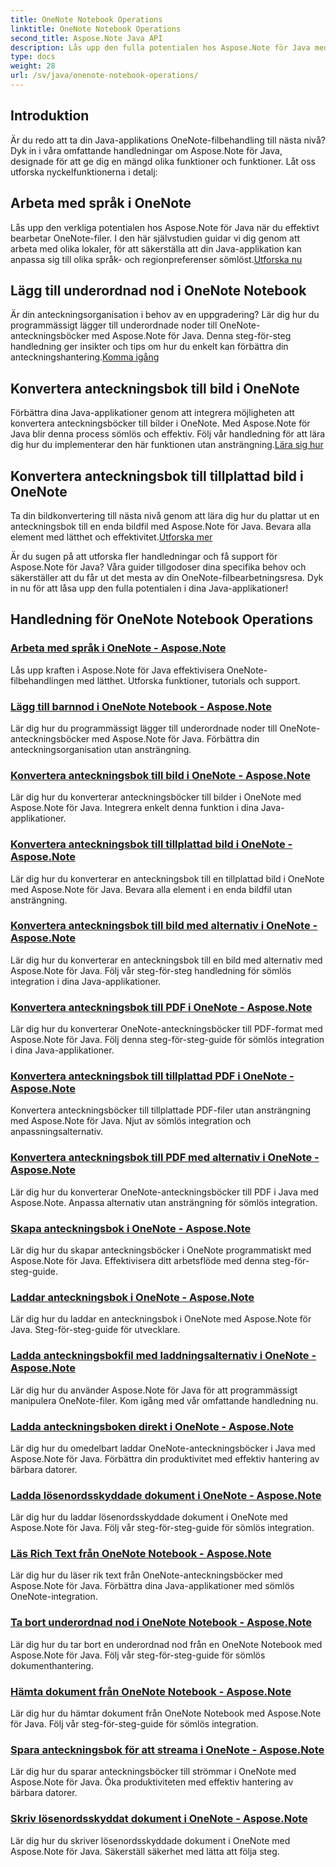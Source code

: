 ```yaml
---
title: OneNote Notebook Operations
linktitle: OneNote Notebook Operations
second_title: Aspose.Note Java API
description: Lås upp den fulla potentialen hos Aspose.Note för Java med våra OneNote Notebook Operations Tutorials. Ge en steg-för-steg-guide för att förbättra dina Java-appar.
type: docs
weight: 28
url: /sv/java/onenote-notebook-operations/
---
```


## Introduktion

Är du redo att ta din Java-applikations OneNote-filbehandling till nästa nivå? Dyk in i våra omfattande handledningar om Aspose.Note för Java, designade för att ge dig en mängd olika funktioner och funktioner. Låt oss utforska nyckelfunktionerna i detalj:

## Arbeta med språk i OneNote

 Lås upp den verkliga potentialen hos Aspose.Note för Java när du effektivt bearbetar OneNote-filer. I den här självstudien guidar vi dig genom att arbeta med olika lokaler, för att säkerställa att din Java-applikation kan anpassa sig till olika språk- och regionpreferenser sömlöst.[Utforska nu](./working-with-locales/)

## Lägg till underordnad nod i OneNote Notebook

Är din anteckningsorganisation i behov av en uppgradering? Lär dig hur du programmässigt lägger till underordnade noder till OneNote-anteckningsböcker med Aspose.Note för Java. Denna steg-för-steg handledning ger insikter och tips om hur du enkelt kan förbättra din anteckningshantering.[Komma igång](./add-child-node/)

## Konvertera anteckningsbok till bild i OneNote

 Förbättra dina Java-applikationer genom att integrera möjligheten att konvertera anteckningsböcker till bilder i OneNote. Med Aspose.Note för Java blir denna process sömlös och effektiv. Följ vår handledning för att lära dig hur du implementerar den här funktionen utan ansträngning.[Lära sig hur](./convert-notebook-to-image/)

## Konvertera anteckningsbok till tillplattad bild i OneNote

 Ta din bildkonvertering till nästa nivå genom att lära dig hur du plattar ut en anteckningsbok till en enda bildfil med Aspose.Note för Java. Bevara alla element med lätthet och effektivitet.[Utforska mer](./convert-notebook-to-flattened-image/)

Är du sugen på att utforska fler handledningar och få support för Aspose.Note för Java? Våra guider tillgodoser dina specifika behov och säkerställer att du får ut det mesta av din OneNote-filbearbetningsresa. Dyk in nu för att låsa upp den fulla potentialen i dina Java-applikationer!
## Handledning för OneNote Notebook Operations
### [Arbeta med språk i OneNote - Aspose.Note](./working-with-locales/)
Lås upp kraften i Aspose.Note för Java effektivisera OneNote-filbehandlingen med lätthet. Utforska funktioner, tutorials och support.
### [Lägg till barnnod i OneNote Notebook - Aspose.Note](./add-child-node/)
Lär dig hur du programmässigt lägger till underordnade noder till OneNote-anteckningsböcker med Aspose.Note för Java. Förbättra din anteckningsorganisation utan ansträngning.
### [Konvertera anteckningsbok till bild i OneNote - Aspose.Note](./convert-notebook-to-image/)
Lär dig hur du konverterar anteckningsböcker till bilder i OneNote med Aspose.Note för Java. Integrera enkelt denna funktion i dina Java-applikationer.
### [Konvertera anteckningsbok till tillplattad bild i OneNote - Aspose.Note](./convert-notebook-to-flattened-image/)
Lär dig hur du konverterar en anteckningsbok till en tillplattad bild i OneNote med Aspose.Note för Java. Bevara alla element i en enda bildfil utan ansträngning.
### [Konvertera anteckningsbok till bild med alternativ i OneNote - Aspose.Note](./convert-notebook-to-image-with-options/)
Lär dig hur du konverterar en anteckningsbok till en bild med alternativ med Aspose.Note för Java. Följ vår steg-för-steg handledning för sömlös integration i dina Java-applikationer.
### [Konvertera anteckningsbok till PDF i OneNote - Aspose.Note](./convert-notebook-to-pdf/)
Lär dig hur du konverterar OneNote-anteckningsböcker till PDF-format med Aspose.Note för Java. Följ denna steg-för-steg-guide för sömlös integration i dina Java-applikationer.
### [Konvertera anteckningsbok till tillplattad PDF i OneNote - Aspose.Note](./convert-notebook-to-flattened-pdf/)
Konvertera anteckningsböcker till tillplattade PDF-filer utan ansträngning med Aspose.Note för Java. Njut av sömlös integration och anpassningsalternativ.
### [Konvertera anteckningsbok till PDF med alternativ i OneNote - Aspose.Note](./convert-notebook-to-pdf-with-options/)
Lär dig hur du konverterar OneNote-anteckningsböcker till PDF i Java med Aspose.Note. Anpassa alternativ utan ansträngning för sömlös integration.
### [Skapa anteckningsbok i OneNote - Aspose.Note](./create-notebook/)
Lär dig hur du skapar anteckningsböcker i OneNote programmatiskt med Aspose.Note för Java. Effektivisera ditt arbetsflöde med denna steg-för-steg-guide.
### [Laddar anteckningsbok i OneNote - Aspose.Note](./loading-notebook/)
Lär dig hur du laddar en anteckningsbok i OneNote med Aspose.Note för Java. Steg-för-steg-guide för utvecklare.
### [Ladda anteckningsbokfil med laddningsalternativ i OneNote - Aspose.Note](./load-notebook-file-with-load-options/)
Lär dig hur du använder Aspose.Note för Java för att programmässigt manipulera OneNote-filer. Kom igång med vår omfattande handledning nu.
### [Ladda anteckningsboken direkt i OneNote - Aspose.Note](./load-notebook-instantly/)
Lär dig hur du omedelbart laddar OneNote-anteckningsböcker i Java med Aspose.Note för Java. Förbättra din produktivitet med effektiv hantering av bärbara datorer.
### [Ladda lösenordsskyddade dokument i OneNote - Aspose.Note](./load-password-protected-documents/)
Lär dig hur du laddar lösenordsskyddade dokument i OneNote med Aspose.Note för Java. Följ vår steg-för-steg-guide för sömlös integration.
### [Läs Rich Text från OneNote Notebook - Aspose.Note](./read-rich-text/)
Lär dig hur du läser rik text från OneNote-anteckningsböcker med Aspose.Note för Java. Förbättra dina Java-applikationer med sömlös OneNote-integration.
### [Ta bort underordnad nod i OneNote Notebook - Aspose.Note](./remove-child-node/)
Lär dig hur du tar bort en underordnad nod från en OneNote Notebook med Aspose.Note för Java. Följ vår steg-för-steg-guide för sömlös dokumenthantering.
### [Hämta dokument från OneNote Notebook - Aspose.Note](./retrieve-documents-from-onenote-notebook/)
Lär dig hur du hämtar dokument från OneNote Notebook med Aspose.Note för Java. Följ vår steg-för-steg-guide för sömlös integration.
### [Spara anteckningsbok för att streama i OneNote - Aspose.Note](./save-notebook-to-stream/)
Lär dig hur du sparar anteckningsböcker till strömmar i OneNote med Aspose.Note för Java. Öka produktiviteten med effektiv hantering av bärbara datorer.
### [Skriv lösenordsskyddat dokument i OneNote - Aspose.Note](./write-password-protected-document/)
Lär dig hur du skriver lösenordsskyddade dokument i OneNote med Aspose.Note för Java. Säkerställ säkerhet med lätta att följa steg.